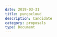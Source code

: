 ```yaml
---
date: 2019-03-31
title: pungocloud
description: Candidate
category: proposals
type: Document
---
```

